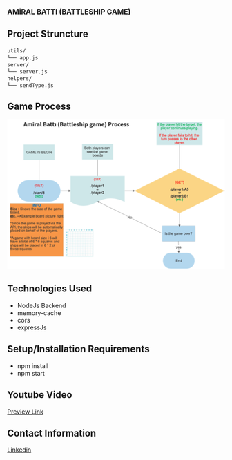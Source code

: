 ### AMİRAL BATTI (BATTLESHIP GAME)

## Project Struncture

    utils/
    └── app.js
    server/
    └── server.js
    helpers/
    └── sendType.js

## Game Process

![GameProcess](./infoFiles/GameDiagram.png)
## Technologies Used

* NodeJs Backend
* memory-cache
* cors
* expressJs


## Setup/Installation Requirements

* npm install
* npm start

## Youtube Video 
[Preview Link](https://)

## Contact Information 
[Linkedin](https://www.linkedin.com/in/ramazan-g%C3%BCnindi)



